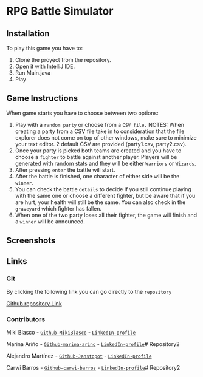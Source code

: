 # RPG Battle Simulator

## Installation

To play this game you have to:
1. Clone the proyect from the repository.
2. Open it with IntelliJ IDE.
3. Run Main.java
4. Play
   <br>

## Game Instructions

When game starts you have to choose between two options:
1. Play with a `random party` or choose from a `CSV file.` NOTES: When creating a party from a CSV file take in to consideration that the file explorer does not come on top of other windows, make sure to minimize your text editor. 2 default CSV are provided (party1.csv, party2.csv). 
2. Once your party is picked both teams are created and you have to choose a `fighter` to battle against another player. Players will be generated with random stats and they will be either `Warriors` or `Wizards`.
3. After pressing `enter` the battle will start.
4. After the battle is finished, one character of either side will be the `winner`.
5. You can check the battle `details` to decide if you still continue playing with the same one or choose a different fighter, but be aware that if you are hurt, your health will still be the same. You can also check in the `graveyard` which fighter has fallen.
6. When one of the two party loses all their fighter, the game will finish and a `winner` will be announced.
   <br>

## Screenshots



## Links


### Git

By clicking the following link you can go directly to the `repository`

[Github repository Link](https://github.com/theJavers/Repository2)


### Contributors


Miki Blasco - [`Github-MikiBlasco`](https://github.com/MikiBlasco) - [`LinkedIn-profile`](https://www.linkedin.com/in/miki-blasco/)

Marina Ariño - [`Github-marina-arino`](https://github.com/marina-arino) - [`LinkedIn-profile`](https://www.linkedin.com/in/carwi-barrios)# Repository2

Alejandro Martínez - [`Github-Janstopot`](https://github.com/Janstopot) - [`LinkedIn-profile`](https://www.linkedin.com/in/alejandro-martinez-rodriguez/)

Carwi Barros - [`Github-carwi-barros`](https://github.com/carwi-barros) - [`LinkedIn-profile`](https://www.linkedin.com/in/carwi-barrios)# Repository2
